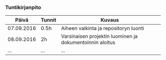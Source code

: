 ### Tuntikirjanpito
Päivä | Tunnit | Kuvaus
--------------- | ----- | ------
07.09.2016 | 0.5h | Aiheen valkinta ja repositoryn luonti
08.09.2016 | 2h | Varsinaisen projektin luominen ja dokumentoinnin aloitus
... | ... | ...
